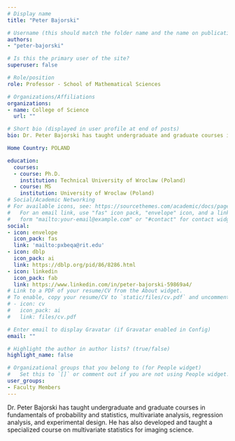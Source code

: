 ```yaml
---
# Display name
title: "Peter Bajorski"

# Username (this should match the folder name and the name on publications)
authors:
- "peter-bajorski"

# Is this the primary user of the site?
superuser: false

# Role/position
role: Professor - School of Mathematical Sciences

# Organizations/Affiliations
organizations:
- name: College of Science
  url: ""

# Short bio (displayed in user profile at end of posts)
bio: Dr. Peter Bajorski has taught undergraduate and graduate courses in fundamentals of probability and statistics, multivariate analysis, regression analysis, and experimental design. He has also developed and taught a specialized course on multivariate statistics for imaging science.

Home Country: POLAND

education:
  courses:
  - course: Ph.D.
    institution: Technical University of Wroclaw (Poland)
  - course: MS
    institution: University of Wroclaw (Poland)
# Social/Academic Networking
# For available icons, see: https://sourcethemes.com/academic/docs/page-builder/#icons
#   For an email link, use "fas" icon pack, "envelope" icon, and a link in the
#   form "mailto:your-email@example.com" or "#contact" for contact widget.
social:
- icon: envelope
  icon_pack: fas
  link: 'mailto:pxbeqa@rit.edu'
- icon: dblp
  icon_pack: ai
  link: https://dblp.org/pid/86/8286.html
- icon: linkedin
  icon_pack: fab
  link: https://www.linkedin.com/in/peter-bajorski-59869a4/
# Link to a PDF of your resume/CV from the About widget.
# To enable, copy your resume/CV to `static/files/cv.pdf` and uncomment the lines below.
# - icon: cv
#   icon_pack: ai
#   link: files/cv.pdf

# Enter email to display Gravatar (if Gravatar enabled in Config)
email: ""

# Highlight the author in author lists? (true/false)
highlight_name: false

# Organizational groups that you belong to (for People widget)
#   Set this to `[]` or comment out if you are not using People widget.
user_groups:
- Faculty Members
---
```


Dr. Peter Bajorski has taught undergraduate and graduate courses in fundamentals of probability and statistics, multivariate analysis, regression analysis, and experimental design. He has also developed and taught a specialized course on multivariate statistics for imaging science.
